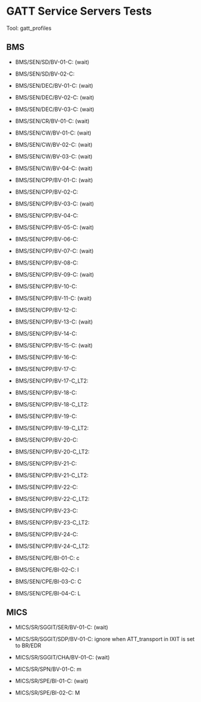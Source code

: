 # GATT Service Servers Tests

Tool: gatt_profiles

## BMS

- BMS/SEN/SD/BV-01-C: (wait)
- BMS/SEN/SD/BV-02-C:  

- BMS/SEN/DEC/BV-01-C: (wait)
- BMS/SEN/DEC/BV-02-C: (wait)
- BMS/SEN/DEC/BV-03-C: (wait)

- BMS/SEN/CR/BV-01-C: (wait)

- BMS/SEN/CW/BV-01-C: (wait)
- BMS/SEN/CW/BV-02-C: (wait)
- BMS/SEN/CW/BV-03-C: (wait)
- BMS/SEN/CW/BV-04-C: (wait)

- BMS/SEN/CPP/BV-01-C: (wait)
- BMS/SEN/CPP/BV-02-C: 
- BMS/SEN/CPP/BV-03-C: (wait)
- BMS/SEN/CPP/BV-04-C: 
- BMS/SEN/CPP/BV-05-C: (wait)
- BMS/SEN/CPP/BV-06-C: 
- BMS/SEN/CPP/BV-07-C: (wait)
- BMS/SEN/CPP/BV-08-C: 
- BMS/SEN/CPP/BV-09-C: (wait)
- BMS/SEN/CPP/BV-10-C: 
- BMS/SEN/CPP/BV-11-C: (wait)
- BMS/SEN/CPP/BV-12-C: 
- BMS/SEN/CPP/BV-13-C: (wait)
- BMS/SEN/CPP/BV-14-C: 
- BMS/SEN/CPP/BV-15-C: (wait)
- BMS/SEN/CPP/BV-16-C: 
- BMS/SEN/CPP/BV-17-C: 
- BMS/SEN/CPP/BV-17-C_LT2: 
- BMS/SEN/CPP/BV-18-C: 
- BMS/SEN/CPP/BV-18-C_LT2: 
- BMS/SEN/CPP/BV-19-C: 
- BMS/SEN/CPP/BV-19-C_LT2: 
- BMS/SEN/CPP/BV-20-C: 
- BMS/SEN/CPP/BV-20-C_LT2: 
- BMS/SEN/CPP/BV-21-C: 
- BMS/SEN/CPP/BV-21-C_LT2: 
- BMS/SEN/CPP/BV-22-C: 
- BMS/SEN/CPP/BV-22-C_LT2: 
- BMS/SEN/CPP/BV-23-C: 
- BMS/SEN/CPP/BV-23-C_LT2: 
- BMS/SEN/CPP/BV-24-C: 
- BMS/SEN/CPP/BV-24-C_LT2: 

- BMS/SEN/CPE/BI-01-C: c
- BMS/SEN/CPE/BI-02-C: l
- BMS/SEN/CPE/BI-03-C: C
- BMS/SEN/CPE/BI-04-C: L

## MICS
- MICS/SR/SGGIT/SER/BV-01-C: (wait)
- MICS/SR/SGGIT/SDP/BV-01-C: ignore when ATT_transport in IXIT is set to BR/EDR
- MICS/SR/SGGIT/CHA/BV-01-C: (wait)

- MICS/SR/SPN/BV-01-C: m

- MICS/SR/SPE/BI-01-C: (wait)
- MICS/SR/SPE/BI-02-C: M
